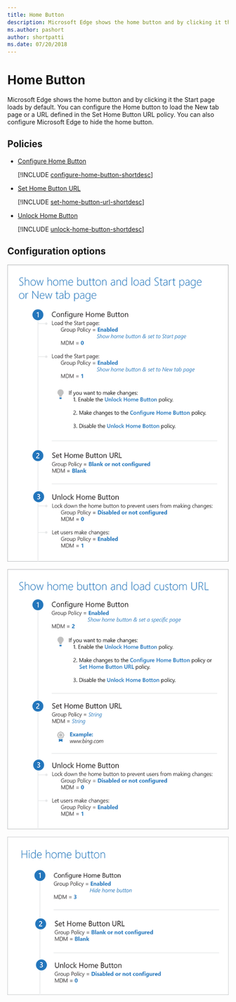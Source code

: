 ```yaml
---
title: Home Button 
description: Microsoft Edge shows the home button and by clicking it the Start page loads by default.
ms.author: pashort
author: shortpatti
ms.date: 07/20/2018
---
```


# Home Button 
Microsoft Edge shows the home button and by clicking it the Start page loads by default. You can configure the Home button to load the New tab page or a URL defined in the Set Home Button URL policy. You can also configure Microsoft Edge to hide the home button. 

## Policies
- [Configure Home Button](../new-policies.md#configure-home-button)<p>[!INCLUDE [configure-home-button-shortdesc](../shortdesc/configure-home-button-shortdesc.md)]
  
- [Set Home Button URL](../new-policies.md#set-home-button-url)<p>[!INCLUDE [set-home-button-url-shortdesc](../shortdesc/set-home-button-url-shortdesc.md)]
  
- [Unlock Home Button](../new-policies.md#unlock-home-button)<p>[!INCLUDE [unlock-home-button-shortdesc](../shortdesc/unlock-home-button-shortdesc.md)]

## Configuration options

![Show home button and load Start page or New tab page](../images/home-button-start-new-tab-page-v4-sm.png)

![Show home button and load custom URL](../images/home-buttom-custom-url-v4-sm.png)

![Hide home button](../images/home-button-hide-v4-sm.png)